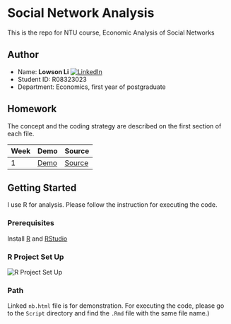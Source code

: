 # Social Network Analysis
This is the repo for NTU course, Economic Analysis of Social Networks

## Author 
* Name: **Lowson Li** [![LinkedIn][linkedin-shield]][linkedin-url]
* Student ID: R08323023
* Department: Economics, first year of postgraduate


## Homework
The concept and the coding strategy are described on the first section of each file.

| Week | Demo | Source |
|---|---|---|
|1|[Demo](https://isthatlowsonli.github.io/Social-Network-Analysis/Script/HW1.nb.html)|[Source](https://github.com/isthatlowsonli/Social-Network-Analysis/blob/master/Script/HW1.Rmd)|


## Getting Started

I use R for analysis. Please follow the instruction for executing the code.

### Prerequisites

Install [R](https://www.r-project.org) and [RStudio](https://rstudio.com)

### R Project Set Up
![R Project Set Up](https://raw.githubusercontent.com/martinctc/blog/master/images/RPROJECT_2000dpi.png "R Project Set Up")

### Path 
Linked `nb.html` file is for demonstration. For executing the code, please go to the `Script` directory and find the `.Rmd` file with the same file name.)

[linkedin-shield]: https://img.shields.io/badge/-LinkedIn-black.svg?style=flat-square&logo=linkedin&colorB=555
[linkedin-url]:https://www.linkedin.com/in/isthatlowsonli
